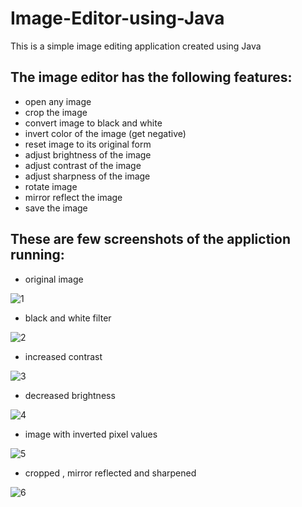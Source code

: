 # Image-Editor-using-Java
This is a simple image editing application created using Java

## The image editor has the following features:
* open any image
* crop the image
* convert image to black and white
* invert color of the image (get negative)
* reset image to its original form
* adjust brightness of the image
* adjust contrast of the image
* adjust sharpness of the image
* rotate image
* mirror reflect the image
* save the image

## These are few screenshots of the appliction running:

* original image

![1](https://user-images.githubusercontent.com/53531220/113092497-b8f08c80-920b-11eb-9ab5-5e9491145983.JPG)

* black and white filter

![2](https://user-images.githubusercontent.com/53531220/113092510-c0b03100-920b-11eb-8e30-665ee6f842a2.JPG)

* increased contrast

![3](https://user-images.githubusercontent.com/53531220/113092524-c6a61200-920b-11eb-9528-64e57d3ed294.JPG)

* decreased brightness

![4](https://user-images.githubusercontent.com/53531220/113092530-cb6ac600-920b-11eb-96e9-3095d04562af.JPG)

* image with inverted pixel values

![5](https://user-images.githubusercontent.com/53531220/113092547-d0c81080-920b-11eb-810b-8ebfe06bd9e9.JPG)

* cropped , mirror reflected and sharpened

![6](https://user-images.githubusercontent.com/53531220/113092560-d6bdf180-920b-11eb-8a09-722167c2dac3.JPG)
